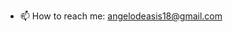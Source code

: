 
- 📫 How to reach me: angelodeasis18@gmail.com

<!---
EpicXKillz/EpicXKillz is a ✨ special ✨ repository because its `README.md` (this file) appears on your GitHub profile.
You can click the Preview link to take a look at your changes.
--->

